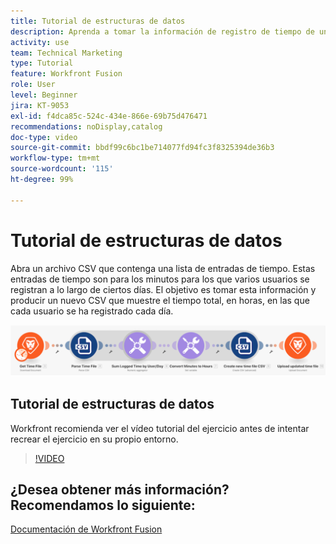```yaml
---
title: Tutorial de estructuras de datos
description: Aprenda a tomar la información de registro de tiempo de un archivo, transformarla y producir un nuevo archivo con los datos transformados en  [!DNL Adobe Workfront Fusion].
activity: use
team: Technical Marketing
type: Tutorial
feature: Workfront Fusion
role: User
level: Beginner
jira: KT-9053
exl-id: f4dca85c-524c-434e-866e-69b75d476471
recommendations: noDisplay,catalog
doc-type: video
source-git-commit: bbdf99c6bc1be714077fd94fc3f8325394de36b3
workflow-type: tm+mt
source-wordcount: '115'
ht-degree: 99%

---
```


# Tutorial de estructuras de datos

Abra un archivo CSV que contenga una lista de entradas de tiempo. Estas entradas de tiempo son para los minutos para los que varios usuarios se registran a lo largo de ciertos días. El objetivo es tomar esta información y producir un nuevo CSV que muestre el tiempo total, en horas, en las que cada usuario se ha registrado cada día.

![Una imagen de un escenario de Fusion](assets/data-structures-and-data-stores-1.png)

## Tutorial de estructuras de datos

Workfront recomienda ver el vídeo tutorial del ejercicio antes de intentar recrear el ejercicio en su propio entorno.

>[!VIDEO](https://video.tv.adobe.com/v/3417956/?quality=12&learn=on&enablevpops=1&captions=spa)



## ¿Desea obtener más información? Recomendamos lo siguiente:

[Documentación de Workfront Fusion](https://experienceleague.adobe.com/es/docs/workfront-fusion/using/get-started-with-fusion/understand-workfront-fusion/workfront-fusion-overview)
